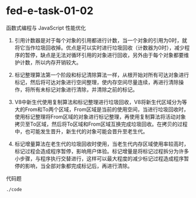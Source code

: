 # fed-e-task-01-02
函数式编程与 JavaScript 性能优化

1. 引用计数器是对于每个对象的引用都进行计数，当一个对象的引用为0时，就将它当作垃圾回收掉。优点是可以实时进行垃圾回收（计数器为0时），减少程序的暂停，缺点是无法对循环引用的对象进行回收，另外由于每个对象都要维护计数，所以内存开销较大。

2. 标记整理算法第一个阶段和标记清除算法一样，从根开始对所有可达对象进行标记，然后将可达对象进行空间整理，使内存空间尽量连续，再进行清除操作，将所有未标记对象进行清除，并清除之前的标记。

3. V8中新生代使用复制算法和标记整理进行垃圾回收，V8将新生代区域分为等大的From和To两个区域，From区域是当前的使用空间，当进行垃圾回收时，使用标记整理将From区域的对象进行标记整理，再使用复制算法将活动对象拷贝至To区域，然后将To区域和From区域互换完成垃圾回收。在拷贝的过程中，也可能发生晋升，新生代的对象可能会晋升至老生代。

4. 标记增量算法在老生代的垃圾回收时使用，当老生代内存区域使用率较高时，标记过程会造成程序暂停，影响用户体验。标记增量是将标记过程拆分为许多小步骤，与程序执行交替进行，这样可以最大程度的减少标记过程造成程序暂停的影响，当全部对象都完成标记后，再进行清除。

代码题  

    ./code
    